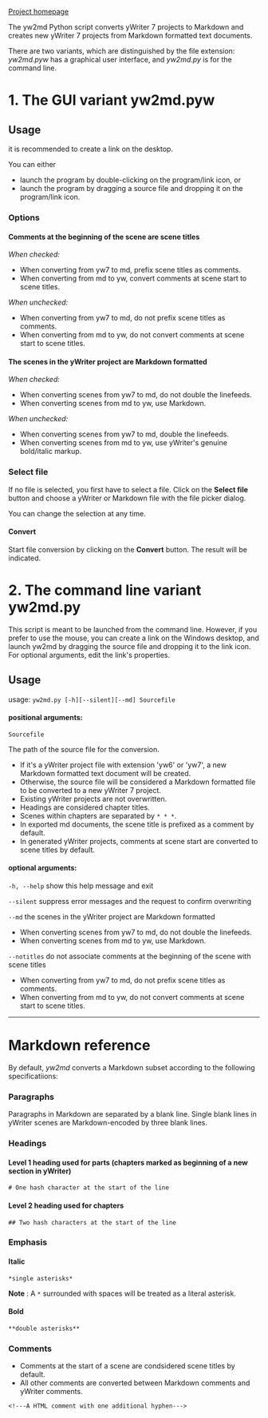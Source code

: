 [Project homepage](https://peter88213.github.io/yw2md)


The yw2md Python script converts yWriter 7 projects to Markdown 
and creates new yWriter 7 projects from Markdown formatted text documents.

There are two variants, which are distinguished by the file extension: 
_yw2md.pyw_  has a graphical user interface, and  _yw2md.py_  is for the command line. 


# 1. The GUI variant yw2md.pyw

## Usage

it is recommended to create a link on the desktop.

You can either

- launch the program by double-clicking on the program/link icon, or
- launch the program by dragging a source file and dropping it on the program/link icon.

### Options

#### Comments at the beginning of the scene are scene titles

_When checked:_

- When converting from yw7 to md, prefix scene titles as comments.
- When converting from md to yw, convert comments at scene start to scene titles.


_When unchecked:_

- When converting from yw7 to md, do not prefix scene titles as comments.
- When converting from md to yw, do not convert comments at scene start to scene titles.


#### The scenes in the yWriter project are Markdown formatted

_When checked:_

- When converting scenes from yw7 to md, do not double the linefeeds.
- When converting scenes from md to yw, use Markdown.


_When unchecked:_ 

- When converting scenes from yw7 to md, double the linefeeds.
- When converting scenes from md to yw, use yWriter's genuine bold/italic markup.


### Select file

If no file is selected, you first have to select a file. Click on the  __Select file__ 
button and choose a yWriter or Markdown file with the file picker dialog.

You can change the selection at any time.


#### Convert

Start file conversion by clicking on the  __Convert__  button. The result will be indicated.


# 2. The command line variant yw2md.py

This script is meant to be launched from the command line. However, 
if you prefer to use the mouse, you can create a link on the Windows 
desktop, and launch yw2md by dragging the source file and dropping 
it to the link icon. For optional arguments, edit the link's properties.


## Usage
usage: `yw2md.py [-h][--silent][--md] Sourcefile`

#### positional arguments:

`Sourcefile` 

The path of the source file for the conversion. 

- If it's a yWriter project file with extension 'yw6' or 'yw7', 
a new Markdown formatted text document will be created.
- Otherwise, the source file will be considered a Markdown formatted file 
to be converted to a new yWriter 7 project. 
- Existing yWriter projects are not overwritten.
- Headings are considered chapter titles. 
- Scenes within chapters are separated by `* * *`. 
- In exported md documents, the scene title is prefixed as a comment by default.
- In generated yWriter projects, comments at scene start are converted to scene titles by default.


#### optional arguments:

`-h, --help`  show this help message and exit

`--silent`  suppress error messages and the request to confirm overwriting

`--md`  the scenes in the yWriter project are Markdown formatted

- When converting scenes from yw7 to md, do not double the linefeeds.
- When converting scenes from md to yw, use Markdown.

`--notitles`  do not associate comments at the beginning of the scene with scene titles

- When converting from yw7 to md, do not prefix scene titles as comments.
- When converting from md to yw, do not convert comments at scene start to scene titles.

---

# Markdown reference

By default,  _yw2md_  converts a Markdown subset according to the following specificatiions:

### Paragraphs

Paragraphs in Markdown are separated by a blank line.
Single blank lines in yWriter scenes are Markdown-encoded by three blank lines.

### Headings

#### Level 1 heading used for parts (chapters marked as  beginning of a new section in yWriter)
`# One hash character at the start of the line`

#### Level 2 heading used for chapters
`## Two hash characters at the start of the line`

### Emphasis

#### Italic 
`*single asterisks*`

__Note__ : A `*` surrounded with spaces will be treated as a literal asterisk.

#### Bold 
`**double asterisks**`

### Comments

- Comments at the start of a scene are condsidered scene titles by default.
- All other comments are converted between Markdown comments and yWriter comments.

`<!---A HTML comment with one additional hyphen--->`

